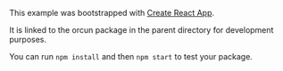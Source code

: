 This example was bootstrapped with [Create React App](https://github.com/facebook/create-react-app).

It is linked to the orcun package in the parent directory for development purposes.

You can run `npm install` and then `npm start` to test your package.
